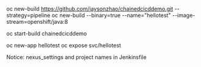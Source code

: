 oc new-build https://github.com/jaysonzhao/chainedcicddemo.git --strategy=pipeline
oc new-build --binary=true --name="hellotest" --image-stream=openshift/java:8

oc start-build chainedcicddemo

oc new-app hellotest
oc expose svc/hellotest


Notice: nexus_settings and project names in Jenkinsfile